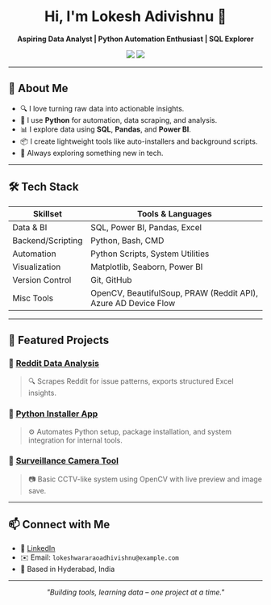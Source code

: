 <h1 align="center">Hi, I'm Lokesh Adivishnu 👋</h1>
<p align="center">
  <b>Aspiring Data Analyst | Python Automation Enthusiast | SQL Explorer</b>
</p>
<p align="center">
  <a href="https://github.com/LokeshAdivishnu"><img src="https://img.shields.io/github/followers/LokeshAdivishnu?label=Follow&style=social" /></a>
  <a href="https://www.linkedin.com/in/lokeshadivishnu/"><img src="https://img.shields.io/badge/LinkedIn-blue?logo=linkedin&style=flat&logoColor=white" /></a>
</p>

---

## 🧠 About Me
- 🔍 I love turning raw data into actionable insights.
- 🐍 I use **Python** for automation, data scraping, and analysis.
- 📊 I explore data using **SQL**, **Pandas**, and **Power BI**.
- 📦 I create lightweight tools like auto-installers and background scripts.
- 💬 Always exploring something new in tech.

---

## 🛠 Tech Stack
| Skillset     | Tools & Languages |
|--------------|-------------------|
| Data & BI    | SQL, Power BI, Pandas, Excel |
| Backend/Scripting | Python, Bash, CMD |
| Automation   | Python Scripts, System Utilities |
| Visualization | Matplotlib, Seaborn, Power BI |
| Version Control | Git, GitHub |
| Misc Tools   | OpenCV, BeautifulSoup, PRAW (Reddit API), Azure AD Device Flow |

---

## 🚀 Featured Projects

### 🔹 [Reddit Data Analysis](https://github.com/LokeshAdivishnu/Reddit-Data-Analysis)
> 🔍 Scrapes Reddit for issue patterns, exports structured Excel insights.

### 🔹 [Python Installer App](https://github.com/LokeshAdivishnu/python_installer)
> ⚙️ Automates Python setup, package installation, and system integration for internal tools.

### 🔹 [Surveillance Camera Tool](https://github.com/LokeshAdivishnu/Surveillance-Camera-With-Python)
> 📷 Basic CCTV-like system using OpenCV with live preview and image save.

---


## 📫 Connect with Me
- 🔗 [LinkedIn](https://www.linkedin.com/in/lokeshadivishnu/)
- ✉️ Email: `lokeshwararaoadhivishnu@example.com`
- 📍 Based in Hyderabad, India

---

<p align="center">
  <i>"Building tools, learning data – one project at a time."</i>
</p>


